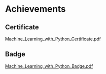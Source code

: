 

# Achievements
## Certificate
[Machine_Learning_with_Python_Certificate.pdf](https://prod-files-secure.s3.us-west-2.amazonaws.com/03e82b26-cccb-4906-bb56-adabcbdc0655/0f35a87e-0c16-48ac-af62-4e4cc34c6a19/Machine_Learning_with_Python_Certificate.pdf?X-Amz-Algorithm=AWS4-HMAC-SHA256&X-Amz-Content-Sha256=UNSIGNED-PAYLOAD&X-Amz-Credential=ASIAZI2LB466QGJQ2XRB%2F20250205%2Fus-west-2%2Fs3%2Faws4_request&X-Amz-Date=20250205T132042Z&X-Amz-Expires=3600&X-Amz-Security-Token=IQoJb3JpZ2luX2VjECsaCXVzLXdlc3QtMiJHMEUCIQCMGCJsoe6G1e3DvTNVDgZ4fJvxbWGfEg6hr9OHfDk5jgIgVYRtsiezC8XGehohtVQ25HP3KuwH3zBQNi9GeCIyfk8q%2FwMIRBAAGgw2Mzc0MjMxODM4MDUiDHoHlB1z7i2WxKI1aircA7kgm7L%2BBe%2FmUDIsAhoetpzNVqrXF7OUsMEziGIPsBdHwhYyZdpN5%2FQqO50dtPrWC9NE4Mbh94R0CqJQ%2F8qHJXVggzkWXlmJgdhd6Ye1iqT9DZ3kKurZmrWsI1qhPIxvIpsxU1iySvJkhkV%2FSjpsLjUupYnvBnSWyB%2F0pWJBQv9Unv6wucO%2FZjjmuriykxANsfo4DyrlyhXdTozvB3xZWj3em1%2BvDtwmAhwLhPeOGGuIE7PTEW9P2AFj228lo8gtUsdaItM1UjTBtju8DBhnfGocr4pakqYrHAJmP%2FhVcpfGewietvXqp41nNOusJ5KndocF%2FFOXfrIcH378uGXk%2B8qN0yroC4SfMhlDc4dfE2wNQD4DFZLKMbfAKMis2xVi7PACQTQH2ttyUebSn04ErirMZH7tZv9EgFoowiroCV6H68IZXW6FxnipS3TWrFLk2cvJF5dh95w2RY2DoF1wDYPHYM2wGApm01gTTm%2BIJOqity4hEFujc99w83Fu696OdZk7MRYnUhusuImBZe%2FTl%2BUJQiTDEj8Qosl5tYWd3yhy1RMUoai8AkI5aK7ISU%2B3jF7BtgzWx%2F7w2RIWCc1Y051vX0JVhylZybKq0oniwoDQaoJAeg%2BogBQyI2KiMKiLjb0GOqUBbvCTSZ2ZFduWy7oDBAvKtwjMXMFvoToaPnL98DavuTQ4ruAlaV85kGLVvF3umEfmHRs94mzecEGh8ycr6JO6M%2BIxsXo9SVJkVzPDbnP6NndhgQtWkWxmff6ORpEXi3XWqPu7iOVK9zsvX%2F6wqL%2BTER9o9NIU5%2BM4ro%2B5Ws8wiDaXWkNFNjwsu7HA%2BrvMFO8jiovZ9VMoArMbL1n585QOML2lpy8y&X-Amz-Signature=b868d906b58fa56d889c7f25934b394b8b3f5055a7e30f63e90a1ea59fae51d8&X-Amz-SignedHeaders=host&x-id=GetObject)
## Badge
[Machine_Learning_with_Python_Badge.pdf](https://prod-files-secure.s3.us-west-2.amazonaws.com/03e82b26-cccb-4906-bb56-adabcbdc0655/ff622a22-73d6-44e3-9c7b-e89a8e61b7aa/Machine_Learning_with_Python_Badge.pdf?X-Amz-Algorithm=AWS4-HMAC-SHA256&X-Amz-Content-Sha256=UNSIGNED-PAYLOAD&X-Amz-Credential=ASIAZI2LB466QGJQ2XRB%2F20250205%2Fus-west-2%2Fs3%2Faws4_request&X-Amz-Date=20250205T132042Z&X-Amz-Expires=3600&X-Amz-Security-Token=IQoJb3JpZ2luX2VjECsaCXVzLXdlc3QtMiJHMEUCIQCMGCJsoe6G1e3DvTNVDgZ4fJvxbWGfEg6hr9OHfDk5jgIgVYRtsiezC8XGehohtVQ25HP3KuwH3zBQNi9GeCIyfk8q%2FwMIRBAAGgw2Mzc0MjMxODM4MDUiDHoHlB1z7i2WxKI1aircA7kgm7L%2BBe%2FmUDIsAhoetpzNVqrXF7OUsMEziGIPsBdHwhYyZdpN5%2FQqO50dtPrWC9NE4Mbh94R0CqJQ%2F8qHJXVggzkWXlmJgdhd6Ye1iqT9DZ3kKurZmrWsI1qhPIxvIpsxU1iySvJkhkV%2FSjpsLjUupYnvBnSWyB%2F0pWJBQv9Unv6wucO%2FZjjmuriykxANsfo4DyrlyhXdTozvB3xZWj3em1%2BvDtwmAhwLhPeOGGuIE7PTEW9P2AFj228lo8gtUsdaItM1UjTBtju8DBhnfGocr4pakqYrHAJmP%2FhVcpfGewietvXqp41nNOusJ5KndocF%2FFOXfrIcH378uGXk%2B8qN0yroC4SfMhlDc4dfE2wNQD4DFZLKMbfAKMis2xVi7PACQTQH2ttyUebSn04ErirMZH7tZv9EgFoowiroCV6H68IZXW6FxnipS3TWrFLk2cvJF5dh95w2RY2DoF1wDYPHYM2wGApm01gTTm%2BIJOqity4hEFujc99w83Fu696OdZk7MRYnUhusuImBZe%2FTl%2BUJQiTDEj8Qosl5tYWd3yhy1RMUoai8AkI5aK7ISU%2B3jF7BtgzWx%2F7w2RIWCc1Y051vX0JVhylZybKq0oniwoDQaoJAeg%2BogBQyI2KiMKiLjb0GOqUBbvCTSZ2ZFduWy7oDBAvKtwjMXMFvoToaPnL98DavuTQ4ruAlaV85kGLVvF3umEfmHRs94mzecEGh8ycr6JO6M%2BIxsXo9SVJkVzPDbnP6NndhgQtWkWxmff6ORpEXi3XWqPu7iOVK9zsvX%2F6wqL%2BTER9o9NIU5%2BM4ro%2B5Ws8wiDaXWkNFNjwsu7HA%2BrvMFO8jiovZ9VMoArMbL1n585QOML2lpy8y&X-Amz-Signature=991a2c45ec403c1d2482a859b22e7b04700ede23dba11702247e94e960aabaa0&X-Amz-SignedHeaders=host&x-id=GetObject)